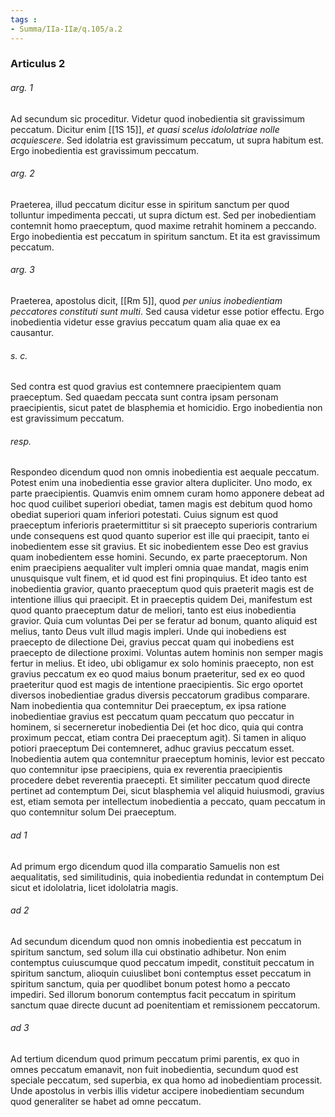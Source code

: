 ```yaml
---
tags : 
- Summa/IIa-IIæ/q.105/a.2
---
```


### Articulus 2

###### arg. 1
Ad secundum sic proceditur. Videtur quod inobedientia sit gravissimum peccatum. Dicitur enim [[1S 15]], *et quasi scelus idololatriae nolle acquiescere*. Sed idolatria est gravissimum peccatum, ut supra habitum est. Ergo inobedientia est gravissimum peccatum.

###### arg. 2
Praeterea, illud peccatum dicitur esse in spiritum sanctum per quod tolluntur impedimenta peccati, ut supra dictum est. Sed per inobedientiam contemnit homo praeceptum, quod maxime retrahit hominem a peccando. Ergo inobedientia est peccatum in spiritum sanctum. Et ita est gravissimum peccatum.

###### arg. 3
Praeterea, apostolus dicit, [[Rm 5]], quod *per unius inobedientiam peccatores constituti sunt multi*. Sed causa videtur esse potior effectu. Ergo inobedientia videtur esse gravius peccatum quam alia quae ex ea causantur.

###### s. c.
Sed contra est quod gravius est contemnere praecipientem quam praeceptum. Sed quaedam peccata sunt contra ipsam personam praecipientis, sicut patet de blasphemia et homicidio. Ergo inobedientia non est gravissimum peccatum.

###### resp.
Respondeo dicendum quod non omnis inobedientia est aequale peccatum. Potest enim una inobedientia esse gravior altera dupliciter. Uno modo, ex parte praecipientis. Quamvis enim omnem curam homo apponere debeat ad hoc quod cuilibet superiori obediat, tamen magis est debitum quod homo obediat superiori quam inferiori potestati. Cuius signum est quod praeceptum inferioris praetermittitur si sit praecepto superioris contrarium unde consequens est quod quanto superior est ille qui praecipit, tanto ei inobedientem esse sit gravius. Et sic inobedientem esse Deo est gravius quam inobedientem esse homini. Secundo, ex parte praeceptorum. Non enim praecipiens aequaliter vult impleri omnia quae mandat, magis enim unusquisque vult finem, et id quod est fini propinquius. Et ideo tanto est inobedientia gravior, quanto praeceptum quod quis praeterit magis est de intentione illius qui praecipit. Et in praeceptis quidem Dei, manifestum est quod quanto praeceptum datur de meliori, tanto est eius inobedientia gravior. Quia cum voluntas Dei per se feratur ad bonum, quanto aliquid est melius, tanto Deus vult illud magis impleri. Unde qui inobediens est praecepto de dilectione Dei, gravius peccat quam qui inobediens est praecepto de dilectione proximi. Voluntas autem hominis non semper magis fertur in melius. Et ideo, ubi obligamur ex solo hominis praecepto, non est gravius peccatum ex eo quod maius bonum praeteritur, sed ex eo quod praeteritur quod est magis de intentione praecipientis. Sic ergo oportet diversos inobedientiae gradus diversis peccatorum gradibus comparare. Nam inobedientia qua contemnitur Dei praeceptum, ex ipsa ratione inobedientiae gravius est peccatum quam peccatum quo peccatur in hominem, si secerneretur inobedientia Dei (et hoc dico, quia qui contra proximum peccat, etiam contra Dei praeceptum agit). Si tamen in aliquo potiori praeceptum Dei contemneret, adhuc gravius peccatum esset. Inobedientia autem qua contemnitur praeceptum hominis, levior est peccato quo contemnitur ipse praecipiens, quia ex reverentia praecipientis procedere debet reverentia praecepti. Et similiter peccatum quod directe pertinet ad contemptum Dei, sicut blasphemia vel aliquid huiusmodi, gravius est, etiam semota per intellectum inobedientia a peccato, quam peccatum in quo contemnitur solum Dei praeceptum.

###### ad 1
Ad primum ergo dicendum quod illa comparatio Samuelis non est aequalitatis, sed similitudinis, quia inobedientia redundat in contemptum Dei sicut et idololatria, licet idololatria magis.

###### ad 2
Ad secundum dicendum quod non omnis inobedientia est peccatum in spiritum sanctum, sed solum illa cui obstinatio adhibetur. Non enim contemptus cuiuscumque quod peccatum impedit, constituit peccatum in spiritum sanctum, alioquin cuiuslibet boni contemptus esset peccatum in spiritum sanctum, quia per quodlibet bonum potest homo a peccato impediri. Sed illorum bonorum contemptus facit peccatum in spiritum sanctum quae directe ducunt ad poenitentiam et remissionem peccatorum.

###### ad 3
Ad tertium dicendum quod primum peccatum primi parentis, ex quo in omnes peccatum emanavit, non fuit inobedientia, secundum quod est speciale peccatum, sed superbia, ex qua homo ad inobedientiam processit. Unde apostolus in verbis illis videtur accipere inobedientiam secundum quod generaliter se habet ad omne peccatum.

